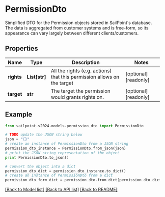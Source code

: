 # PermissionDto

Simplified DTO for the Permission objects stored in SailPoint's database. The data is aggregated from customer systems and is free-form, so its appearance can vary largely between different clients/customers.

## Properties

Name | Type | Description | Notes
------------ | ------------- | ------------- | -------------
**rights** | **List[str]** | All the rights (e.g. actions) that this permission allows on the target | [optional] [readonly] 
**target** | **str** | The target the permission would grants rights on. | [optional] [readonly] 

## Example

```python
from sailpoint.v2024.models.permission_dto import PermissionDto

# TODO update the JSON string below
json = "{}"
# create an instance of PermissionDto from a JSON string
permission_dto_instance = PermissionDto.from_json(json)
# print the JSON string representation of the object
print PermissionDto.to_json()

# convert the object into a dict
permission_dto_dict = permission_dto_instance.to_dict()
# create an instance of PermissionDto from a dict
permission_dto_form_dict = permission_dto.from_dict(permission_dto_dict)
```
[[Back to Model list]](../README.md#documentation-for-models) [[Back to API list]](../README.md#documentation-for-api-endpoints) [[Back to README]](../README.md)


